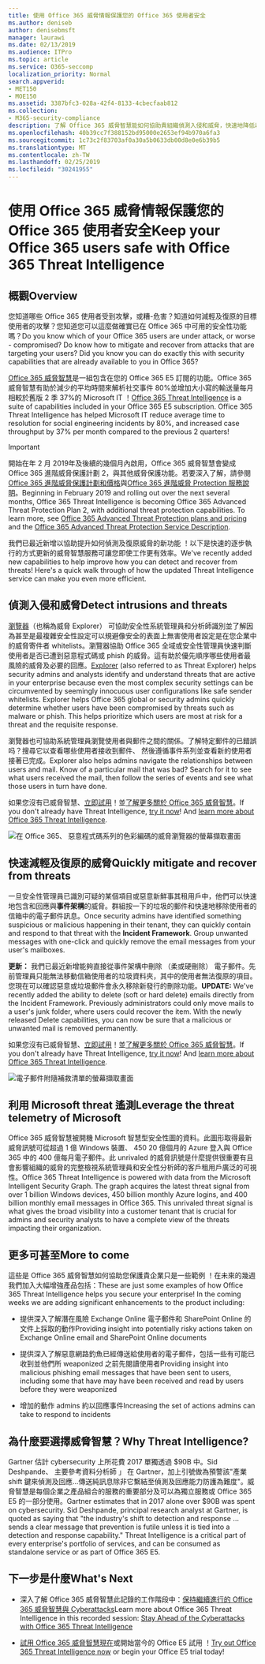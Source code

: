 ```yaml
---
title: 使用 Office 365 威脅情報保護您的 Office 365 使用者安全
ms.author: deniseb
author: denisebmsft
manager: laurawi
ms.date: 02/13/2019
ms.audience: ITPro
ms.topic: article
ms.service: O365-seccomp
localization_priority: Normal
search.appverid:
- MET150
- MOE150
ms.assetid: 3387bfc3-028a-42f4-8133-4cbecfaab812
ms.collection:
- M365-security-compliance
description: 了解 Office 365 威脅智慧能如何協助貴組織偵測入侵和威脅，快速地降低以及復原威脅。
ms.openlocfilehash: 40b39cc7f388152bd95000e2653ef94b970a6fa3
ms.sourcegitcommit: 1c73c2f83703af0a30a5b0633db00d8e0e6b39b5
ms.translationtype: MT
ms.contentlocale: zh-TW
ms.lasthandoff: 02/25/2019
ms.locfileid: "30241955"
---
```

# <a name="keep-your-office-365-users-safe-with-office-365-threat-intelligence"></a><span data-ttu-id="19a18-103">使用 Office 365 威脅情報保護您的 Office 365 使用者安全</span><span class="sxs-lookup"><span data-stu-id="19a18-103">Keep your Office 365 users safe with Office 365 Threat Intelligence</span></span>

## <a name="overview"></a><span data-ttu-id="19a18-104">概觀</span><span class="sxs-lookup"><span data-stu-id="19a18-104">Overview</span></span>

<span data-ttu-id="19a18-p101">您知道哪些 Office 365 使用者受到攻擊，或糟-危害？知道如何減輕及復原的目標使用者的攻擊？您知道您可以這麼做確實已在 Office 365 中可用的安全性功能嗎？</span><span class="sxs-lookup"><span data-stu-id="19a18-p101">Do you know which of your Office 365 users are under attack, or worse - compromised? Do know how to mitigate and recover from attacks that are targeting your users? Did you know you can do exactly this with security capabilities that are already available to you in Office 365?</span></span> 
  
<span data-ttu-id="19a18-p102">[Office 365 威脅智慧](office-365-ti.md)是一組包含在您的 Office 365 E5 訂閱的功能。Office 365 威脅智慧有助於減少的平均時間來解析社交事件 80%並增加大小寫的輸送量每月相較於舊版 2 季 37%的 Microsoft IT ！</span><span class="sxs-lookup"><span data-stu-id="19a18-p102">[Office 365 Threat Intelligence](office-365-ti.md) is a suite of capabilities included in your Office 365 E5 subscription. Office 365 Threat Intelligence has helped Microsoft IT reduce average time to resolution for social engineering incidents by 80%, and increased case throughput by 37% per month compared to the previous 2 quarters!</span></span> 

> [!IMPORTANT]
> <span data-ttu-id="19a18-p103">開始在年 2 月 2019年及後續的幾個月內啟用，Office 365 威脅智慧會變成 Office 365 進階威脅保護計劃 2，與其他威脅保護功能。若要深入了解，請參閱[Office 365 進階威脅保護計劃和價格](https://products.office.com/exchange/advance-threat-protection)與[Office 365 進階威脅 Protection 服務說明](https://docs.microsoft.com/office365/servicedescriptions/office-365-advanced-threat-protection-service-description)。</span><span class="sxs-lookup"><span data-stu-id="19a18-p103">Beginning in February 2019 and rolling out over the next several months, Office 365 Threat Intelligence is becoming Office 365 Advanced Threat Protection Plan 2, with additional threat protection capabilities. To learn more, see [Office 365 Advanced Threat Protection plans and pricing](https://products.office.com/exchange/advance-threat-protection) and the [Office 365 Advanced Threat Protection Service Description](https://docs.microsoft.com/office365/servicedescriptions/office-365-advanced-threat-protection-service-description).</span></span>
  
<span data-ttu-id="19a18-p104">我們已最近新增以協助提升如何偵測及復原威脅的新功能 ！以下是快速的逐步執行的方式更新的威脅智慧服務可讓您即使工作更有效率。</span><span class="sxs-lookup"><span data-stu-id="19a18-p104">We've recently added new capabilities to help improve how you can detect and recover from threats! Here's a quick walk through of how the updated Threat Intelligence service can make you even more efficient.</span></span>
  
## <a name="detect-intrusions-and-threats"></a><span data-ttu-id="19a18-114">偵測入侵和威脅</span><span class="sxs-lookup"><span data-stu-id="19a18-114">Detect intrusions and threats</span></span>

<span data-ttu-id="19a18-p105">[瀏覽器](use-explorer-in-security-and-compliance.md)（也稱為威脅 Explorer） 可協助安全性系統管理員和分析師識別並了解因為甚至是最複雜安全性設定可以規避像安全的表面上無害使用者設定是在您企業中的威脅寄件者 whitelists。瀏覽器協助 Office 365 全域或安全性管理員快速判斷使用者是否已遭到惡意程式碼或 phish 的威脅。這有助於優先順序哪些使用者最風險的威脅及必要的回應。</span><span class="sxs-lookup"><span data-stu-id="19a18-p105">[Explorer](use-explorer-in-security-and-compliance.md) (also referred to as Threat Explorer) helps security admins and analysts identify and understand threats that are active in your enterprise because even the most complex security settings can be circumvented by seemingly innocuous user configurations like safe sender whitelists. Explorer helps Office 365 global or security admins quickly determine whether users have been compromised by threats such as malware or phish. This helps prioritize which users are most at risk for a threat and the requisite response.</span></span> 
  
<span data-ttu-id="19a18-p106">瀏覽器也可協助系統管理員瀏覽使用者與郵件之間的關係。了解特定郵件的已錯誤吗？搜尋它以查看哪些使用者接收到郵件、 然後遵循事件系列並查看新的使用者接著已完成。</span><span class="sxs-lookup"><span data-stu-id="19a18-p106">Explorer also helps admins navigate the relationships between users and mail. Know of a particular mail that was bad? Search for it to see what users received the mail, then follow the series of events and see what those users in turn have done.</span></span>

<span data-ttu-id="19a18-p107">如果您沒有已威脅智慧、[立即試用](https://aka.ms/tryo365threatintel3)！並[了解更多關於 Office 365 威脅智慧](https://aka.ms/readmoreabouto365threatintel)。</span><span class="sxs-lookup"><span data-stu-id="19a18-p107">If you don't already have Threat Intelligence, [try it now](https://aka.ms/tryo365threatintel3)! And [learn more about Office 365 Threat Intelligence](https://aka.ms/readmoreabouto365threatintel).</span></span>
  
![在 Office 365、 惡意程式碼系列的色彩編碼的威脅瀏覽器的螢幕擷取畫面](media/591338dd-252a-437d-b5f2-87aa42e74b0c.png)
  
## <a name="quickly-mitigate-and-recover-from-threats"></a><span data-ttu-id="19a18-124">快速減輕及復原的威脅</span><span class="sxs-lookup"><span data-stu-id="19a18-124">Quickly mitigate and recover from threats</span></span>

<span data-ttu-id="19a18-p108">一旦安全性管理員已識別可疑的某個項目或惡意新鮮事其租用戶中，他們可以快速地包含和回應與**事件架構**的威脅。群組按一下的垃圾的郵件和快速地移除使用者的信箱中的電子郵件訊息。</span><span class="sxs-lookup"><span data-stu-id="19a18-p108">Once security admins have identified something suspicious or malicious happening in their tenant, they can quickly contain and respond to that threat with the **Incident Framework**. Group unwanted messages with one-click and quickly remove the email messages from your user's mailboxes.</span></span> 
  
 <span data-ttu-id="19a18-p109">**更新：** 我們已最近新增能夠直接從事件架構中刪除 （柔或硬刪除） 電子郵件。先前管理員只能無法移動信箱使用者的垃圾資料夾，其中的使用者無法復原的項目。您現在可以確認惡意或垃圾郵件會永久移除新發行的刪除功能。</span><span class="sxs-lookup"><span data-stu-id="19a18-p109">**UPDATE:** We've recently added the ability to delete (soft or hard delete) emails directly from the Incident Framework. Previously administrators could only move mails to a user's junk folder, where users could recover the item. With the newly released Delete capabilities, you can now be sure that a malicious or unwanted mail is removed permanently.</span></span> 
  
<span data-ttu-id="19a18-p110">如果您沒有已威脅智慧、[立即試用](https://aka.ms/tryo365threatintel3)！並[了解更多關於 Office 365 威脅智慧](https://aka.ms/readmoreabouto365threatintel)。</span><span class="sxs-lookup"><span data-stu-id="19a18-p110">If you don't already have Threat Intelligence, [try it now](https://aka.ms/tryo365threatintel3)! And [learn more about Office 365 Threat Intelligence](https://aka.ms/readmoreabouto365threatintel).</span></span>
  
![電子郵件附隨補救清單的螢幕擷取畫面](media/9d8452d3-d8d2-4b26-81f9-76396e08dd17.png)
  
## <a name="leverage-the-threat-telemetry-of-microsoft"></a><span data-ttu-id="19a18-133">利用 Microsoft threat 遙測</span><span class="sxs-lookup"><span data-stu-id="19a18-133">Leverage the threat telemetry of Microsoft</span></span>

<span data-ttu-id="19a18-p111">Office 365 威脅智慧被開機 Microsoft 智慧型安全性圖的資料。此圖形取得最新威脅訊號可從超過 1 億 Windows 裝置、 450 20 億個月的 Azure 登入與 Office 365 中的 400 億每月電子郵件。此 unrivaled 的威脅訊號是什麼提供很重要有且會影響組織的威脅的完整檢視系統管理員和安全性分析師的客戶租用戶廣泛的可視性。</span><span class="sxs-lookup"><span data-stu-id="19a18-p111">Office 365 Threat Intelligence is powered with data from the Microsoft Intelligent Security Graph. The graph acquires the latest threat signal from over 1 billion Windows devices, 450 billion monthly Azure logins, and 400 billion monthly email messages in Office 365. This unrivaled threat signal is what gives the broad visibility into a customer tenant that is crucial for admins and security analysts to have a complete view of the threats impacting their organization.</span></span> 
  
## <a name="more-to-come"></a><span data-ttu-id="19a18-137">更多可甚至</span><span class="sxs-lookup"><span data-stu-id="19a18-137">More to come</span></span>

<span data-ttu-id="19a18-p112">這些是 Office 365 威脅智慧如何協助您保護貴企業只是一些範例 ！在未來的幾週我們加入大幅增強產品包括：</span><span class="sxs-lookup"><span data-stu-id="19a18-p112">These are just some examples of how Office 365 Threat Intelligence helps you secure your enterprise! In the coming weeks we are adding significant enhancements to the product including:</span></span>
  
- <span data-ttu-id="19a18-140">提供深入了解潛在風險 Exchange Online 電子郵件和 SharePoint Online 的文件上採取的動作</span><span class="sxs-lookup"><span data-stu-id="19a18-140">Providing insight into potentially risky actions taken on Exchange Online email and SharePoint Online documents</span></span>
    
- <span data-ttu-id="19a18-141">提供深入了解惡意網路釣魚已經傳送給使用者的電子郵件，包括一些有可能已收到並他們所 weaponized 之前先閱讀使用者</span><span class="sxs-lookup"><span data-stu-id="19a18-141">Providing insight into malicious phishing email messages that have been sent to users, including some that have may have been received and read by users before they were weaponized</span></span>
    
- <span data-ttu-id="19a18-142">增加的動作 admins 約以回應事件</span><span class="sxs-lookup"><span data-stu-id="19a18-142">Increasing the set of actions admins can take to respond to incidents</span></span>
    
## <a name="why-threat-intelligence"></a><span data-ttu-id="19a18-143">為什麼要選擇威脅智慧？</span><span class="sxs-lookup"><span data-stu-id="19a18-143">Why Threat Intelligence?</span></span>

<span data-ttu-id="19a18-p113">Gartner 估計 cybersecurity 上所花費 2017 單獨透過 $90B 中。Sid Deshpande、 主要參考資料分析師 」 在 Gartner，加上引號做為預警該"產業 shift 鍵來偵測及回應...傳送純訊息除非它繫結至偵測及回應能力防護為難度"。威脅智慧是每個企業之產品組合的服務的重要部分及可以為獨立服務或 Office 365 E5 的一部分使用。</span><span class="sxs-lookup"><span data-stu-id="19a18-p113">Gartner estimates that in 2017 alone over $90B was spent on cybersecurity. Sid Deshpande, principal research analyst at Gartner, is quoted as saying that "the industry's shift to detection and response … sends a clear message that prevention is futile unless it is tied into a detection and response capability." Threat Intelligence is a critical part of every enterprise's portfolio of services, and can be consumed as standalone service or as part of Office 365 E5.</span></span>
  
## <a name="whats-next"></a><span data-ttu-id="19a18-148">下一步是什麼</span><span class="sxs-lookup"><span data-stu-id="19a18-148">What's Next</span></span>

- <span data-ttu-id="19a18-149">深入了解 Office 365 威脅智慧此記錄的工作階段中：[保持繼續進行的 Office 365 威脅智慧與 Cyberattacks](https://myignite.microsoft.com/videos/53723)</span><span class="sxs-lookup"><span data-stu-id="19a18-149">Learn more about Office 365 Threat Intelligence in this recorded session: [Stay Ahead of the Cyberattacks with Office 365 Threat Intelligence](https://myignite.microsoft.com/videos/53723)</span></span>
    
- <span data-ttu-id="19a18-150">[試用 Office 365 威脅智慧現在](https://aka.ms/tryo365threatintel3)或開始當今的 Office E5 試用 ！</span><span class="sxs-lookup"><span data-stu-id="19a18-150">[Try out Office 365 Threat Intelligence now](https://aka.ms/tryo365threatintel3) or begin your Office E5 trial today!</span></span> 
    

